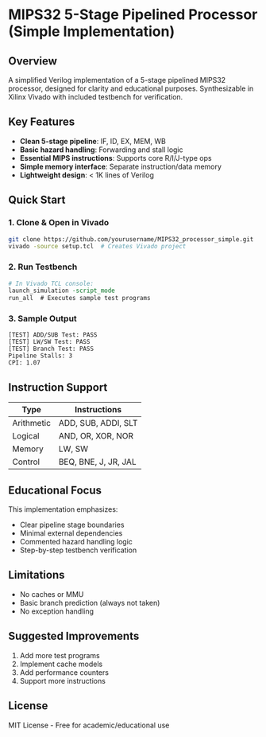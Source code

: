 # MIPS32 5-Stage Pipelined Processor (Simple Implementation)

## Overview
A simplified Verilog implementation of a 5-stage pipelined MIPS32 processor, designed for clarity and educational purposes. Synthesizable in Xilinx Vivado with included testbench for verification.

## Key Features
- **Clean 5-stage pipeline**: IF, ID, EX, MEM, WB
- **Basic hazard handling**: Forwarding and stall logic
- **Essential MIPS instructions**: Supports core R/I/J-type ops
- **Simple memory interface**: Separate instruction/data memory
- **Lightweight design**: < 1K lines of Verilog


## Quick Start
### 1. Clone & Open in Vivado
```bash
git clone https://github.com/yourusername/MIPS32_processor_simple.git
vivado -source setup.tcl  # Creates Vivado project
```

### 2. Run Testbench
```tcl
# In Vivado TCL console:
launch_simulation -script_mode
run_all  # Executes sample test programs
```

### 3. Sample Output
```
[TEST] ADD/SUB Test: PASS
[TEST] LW/SW Test: PASS
[TEST] Branch Test: PASS
Pipeline Stalls: 3
CPI: 1.07
```

## Instruction Support
| Type        | Instructions              |
|-------------|---------------------------|
| Arithmetic  | ADD, SUB, ADDI, SLT       |
| Logical     | AND, OR, XOR, NOR         |
| Memory      | LW, SW                    |
| Control     | BEQ, BNE, J, JR, JAL      |

## Educational Focus
This implementation emphasizes:
- Clear pipeline stage boundaries
- Minimal external dependencies
- Commented hazard handling logic
- Step-by-step testbench verification

## Limitations
- No caches or MMU
- Basic branch prediction (always not taken)
- No exception handling

## Suggested Improvements
1. Add more test programs
2. Implement cache models
3. Add performance counters
4. Support more instructions

## License
MIT License - Free for academic/educational use
